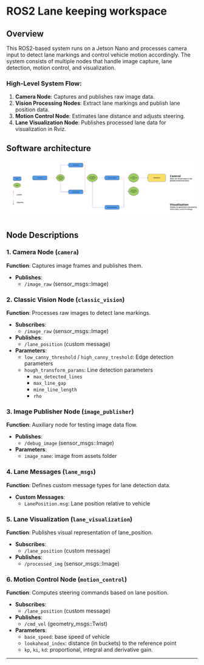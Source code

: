 # ROS2 Lane keeping workspace

## Overview
This ROS2-based system runs on a Jetson Nano and processes camera input to detect lane markings and control vehicle motion accordingly. The system consists of multiple nodes that handle image capture, lane detection, motion control, and visualization.

### High-Level System Flow:
1. **Camera Node**: Captures and publishes raw image data.
2. **Vision Processing Nodes**: Extract lane markings and publish lane position data.
3. **Motion Control Node**: Estimates lane distance and adjusts steering.
4. **Lane Visualization Node**: Publishes processed lane data for visualization in Rviz.

## Software architecture

![System Diagram](../.github/images/software_architecture.png)

## Node Descriptions

### 1. Camera Node (`camera`)
**Function**: Captures image frames and publishes them.
- **Publishes**:
  - `/image_raw` (sensor_msgs::Image)

### 2. Classic Vision Node (`classic_vision`)
**Function**: Processes raw images to detect lane markings.
- **Subscribes**:
  - `/image_raw` (sensor_msgs::Image)
- **Publishes**:
  - `/lane_position` (custom message)
- **Parameters**:
  - `low_canny_threshold` / `high_canny_treshold`: Edge detection parameters
  - `hough_transform_params`: Line detection parameters
	- `max_detected_lines`
	- `max_line_gap`
	- `mine_line_length`
	- `rho`

### 3. Image Publisher Node (`image_publisher`)
**Function**: Auxiliary node for testing image data flow.
- **Publishes**:
  - `/debug_image` (sensor_msgs::Image)
- **Parameters**:
  - `image_name`: image from assets folder

### 4. Lane Messages (`lane_msgs`)
**Function**: Defines custom message types for lane detection data.
- **Custom Messages**:
  - `LanePosition.msg`: Lane position relative to vehicle

### 5. Lane Visualization (`lane_visualization`)
**Function**: Publishes visual representation of lane_position.
- **Subscribes**:
  - `/lane_position` (custom message)
- **Publishes**:
  - `/processed_img` (sensor_msgs::Image)

### 6. Motion Control Node (`motion_control`)
**Function**: Computes steering commands based on lane position.
- **Subscribes**:
  - `/lane_position` (custom message)
- **Publishes**:
  - `/cmd_vel` (geometry_msgs::Twist)
- **Parameters**:
  - `base_speed`: base speed of vehicle
  - `lookahead_index`: distance (in buckets) to the reference point
  - `kp`, `ki`, `kd`: proportional, integral and derivative gain.
---
